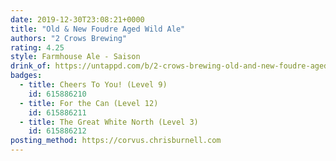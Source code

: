 ```yaml
---
date: 2019-12-30T23:08:21+0000
title: "Old & New Foudre Aged Wild Ale"
authors: "2 Crows Brewing"
rating: 4.25
style: Farmhouse Ale - Saison
drink_of: https://untappd.com/b/2-crows-brewing-old-and-new-foudre-aged-wild-ale/3469082
badges:
  - title: Cheers To You! (Level 9)
    id: 615886210
  - title: For the Can (Level 12)
    id: 615886211
  - title: The Great White North (Level 3)
    id: 615886212
posting_method: https://corvus.chrisburnell.com
---
```

